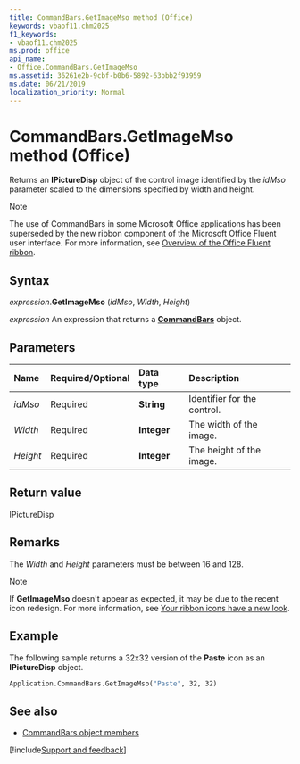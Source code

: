 ```yaml
---
title: CommandBars.GetImageMso method (Office)
keywords: vbaof11.chm2025
f1_keywords:
- vbaof11.chm2025
ms.prod: office
api_name:
- Office.CommandBars.GetImageMso
ms.assetid: 36261e2b-9cbf-b0b6-5892-63bbb2f93959
ms.date: 06/21/2019
localization_priority: Normal
---
```



# CommandBars.GetImageMso method (Office)

Returns an **IPictureDisp** object of the control image identified by the _idMso_ parameter scaled to the dimensions specified by width and height.

> [!NOTE] 
> The use of CommandBars in some Microsoft Office applications has been superseded by the new ribbon component of the Microsoft Office Fluent user interface. For more information, see [Overview of the Office Fluent ribbon](../library-reference/concepts/overview-of-the-office-fluent-ribbon.md).


## Syntax

_expression_.**GetImageMso** (_idMso_, _Width_, _Height_)

_expression_ An expression that returns a **[CommandBars](Office.CommandBars.md)** object.


## Parameters

|Name|Required/Optional|Data type|Description|
|:-----|:-----|:-----|:-----|
| _idMso_|Required|**String**|Identifier for the control.|
| _Width_|Required|**Integer**|The width of the image.|
| _Height_|Required|**Integer**|The height of the image.|

## Return value

IPictureDisp


## Remarks

The _Width_ and _Height_ parameters must be between 16 and 128.

> [!NOTE] 
> If **GetImageMso** doesn't appear as expected, it may be due to the recent icon redesign. For more information, see [Your ribbon icons have a new look](https://support.office.com/article/your-ribbon-icons-have-a-new-look-c6bc4cd8-d151-41d3-8276-fc7c9975eb79).


## Example

The following sample returns a 32x32 version of the **Paste** icon as an **IPictureDisp** object.

```vb
Application.CommandBars.GetImageMso("Paste", 32, 32)
```


## See also

- [CommandBars object members](overview/library-reference/commandbars-members-office.md)

[!include[Support and feedback](~/includes/feedback-boilerplate.md)]